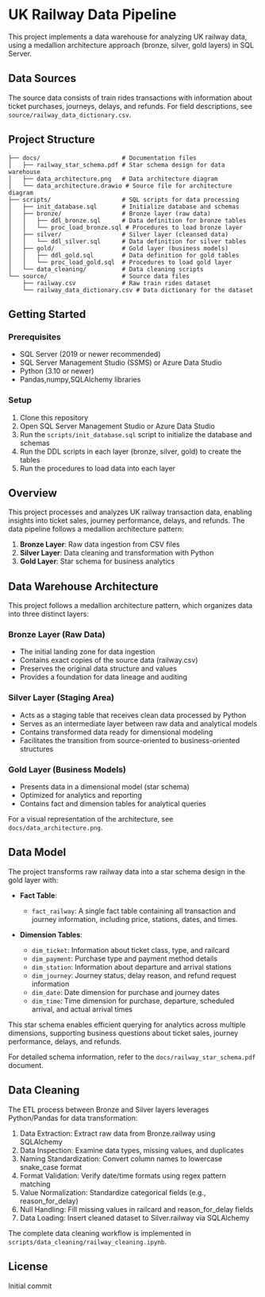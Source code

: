 # UK Railway Data Pipeline

This project implements a data warehouse for analyzing UK railway data, using a medallion architecture approach (bronze, silver, gold layers) in SQL Server.

## Data Sources

The source data consists of train rides transactions with information about ticket purchases, journeys, delays, and refunds.
For field descriptions, see `source/railway_data_dictionary.csv`.

## Project Structure

```
├── docs/                       # Documentation files
│   ├── railway_star_schema.pdf # Star schema design for data warehouse
│   ├── data_architecture.png   # Data architecture diagram
│   └── data_architecture.drawio # Source file for architecture diagram
├── scripts/                    # SQL scripts for data processing
│   ├── init_database.sql       # Initialize database and schemas
│   ├── bronze/                 # Bronze layer (raw data)
│   │   ├── ddl_bronze.sql      # Data definition for bronze tables
│   │   └── proc_load_bronze.sql # Procedures to load bronze layer
│   ├── silver/                 # Silver layer (cleansed data)
│   │   └── ddl_silver.sql      # Data definition for silver tables
│   ├── gold/                   # Gold layer (business models)
│   │   ├── ddl_gold.sql        # Data definition for gold tables
│   │   └── proc_load_gold.sql  # Procedures to load gold layer
│   └── data_cleaning/          # Data cleaning scripts
└── source/                     # Source data files
    ├── railway.csv             # Raw train rides dataset
    └── railway_data_dictionary.csv # Data dictionary for the dataset
```

## Getting Started

### Prerequisites

- SQL Server (2019 or newer recommended)
- SQL Server Management Studio (SSMS) or Azure Data Studio
- Python (3.10 or newer)
- Pandas,numpy,SQLAlchemy libraries

### Setup

1. Clone this repository
2. Open SQL Server Management Studio or Azure Data Studio
3. Run the `scripts/init_database.sql` script to initialize the database and schemas
4. Run the DDL scripts in each layer (bronze, silver, gold) to create the tables
5. Run the procedures to load data into each layer

## Overview

This project processes and analyzes UK railway transaction data, enabling insights into ticket sales, journey performance, delays, and refunds. The data pipeline follows a medallion architecture pattern:

1. **Bronze Layer**: Raw data ingestion from CSV files
2. **Silver Layer**: Data cleaning and transformation with Python
3. **Gold Layer**: Star schema for business analytics

## Data Warehouse Architecture

This project follows a medallion architecture pattern, which organizes data into three distinct layers:

### Bronze Layer (Raw Data)

- The initial landing zone for data ingestion
- Contains exact copies of the source data (railway.csv)
- Preserves the original data structure and values
- Provides a foundation for data lineage and auditing

### Silver Layer (Staging Area)

- Acts as a staging table that receives clean data processed by Python
- Serves as an intermediate layer between raw data and analytical models
- Contains transformed data ready for dimensional modeling
- Facilitates the transition from source-oriented to business-oriented structures

### Gold Layer (Business Models)

- Presents data in a dimensional model (star schema)
- Optimized for analytics and reporting
- Contains fact and dimension tables for analytical queries

For a visual representation of the architecture, see `docs/data_architecture.png`.

## Data Model

The project transforms raw railway data into a star schema design in the gold layer with:

- **Fact Table**:

  - `fact_railway`: A single fact table containing all transaction and journey information, including price, stations, dates, and times.

- **Dimension Tables**:
  - `dim_ticket`: Information about ticket class, type, and railcard
  - `dim_payment`: Purchase type and payment method details
  - `dim_station`: Information about departure and arrival stations
  - `dim_journey`: Journey status, delay reason, and refund request information
  - `dim_date`: Date dimension for purchase and journey dates
  - `dim_time`: Time dimension for purchase, departure, scheduled arrival, and actual arrival times

This star schema enables efficient querying for analytics across multiple dimensions, supporting business questions about ticket sales, journey performance, delays, and refunds.

For detailed schema information, refer to the `docs/railway_star_schema.pdf` document.

## Data Cleaning

The ETL process between Bronze and Silver layers leverages Python/Pandas for data transformation:

1. Data Extraction: Extract raw data from Bronze.railway using SQLAlchemy
2. Data Inspection: Examine data types, missing values, and duplicates
3. Naming Standardization: Convert column names to lowercase snake_case format
4. Format Validation: Verify date/time formats using regex pattern matching
5. Value Normalization: Standardize categorical fields (e.g., reason_for_delay)
6. Null Handling: Fill missing values in railcard and reason_for_delay fields
7. Data Loading: Insert cleaned dataset to Silver.railway via SQLAlchemy

The complete data cleaning workflow is implemented in `scripts/data_cleaning/railway_cleaning.ipynb`.

## License

Initial commit
